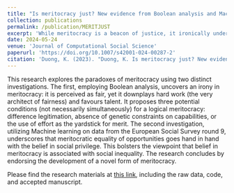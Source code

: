 ```yaml
---
title: "Is meritocracy just? New evidence from Boolean analysis and Machine learning"
collection: publications
permalink: /publication/MERITJUST
excerpt: 'While meritocracy is a beacon of justice, it ironically undervalues hard work, the very architect of fairness, in favour of talent.'
date: 2024-05-24
venue: 'Journal of Computational Social Science'
paperurl: 'https://doi.org/10.1007/s42001-024-00287-2'
citation: 'Duong, K. (2023). "Duong, K. Is meritocracy just? New evidence from Boolean analysis and Machine learning. J Comput Soc Sc (2024).'
---
```


This research explores the paradoxes of meritocracy using two distinct investigations. The first, employing Boolean analysis, uncovers an irony in meritocracy: it is perceived as fair, yet it downplays hard work (the very architect of fairness) and favours talent. It proposes three potential conditions (not necessarily simultaneously) for a logical meritocracy: difference legitimation, absence of genetic constraints on capabilities, or the use of effort as the yardstick for merit. The second investigation, utilizing Machine learning on data from the European Social Survey round 9, underscores that meritocratic equality of opportunities goes hand in hand with the belief in social privilege. This bolsters the viewpoint that belief in meritocracy is associated with social inequality. The research concludes by endorsing the development of a novel form of meritocracy.

Please find the research materials at [this link](https://github.com/duongkhanhk29/MERITJUST), including the raw data, code, and accepted manuscript.
